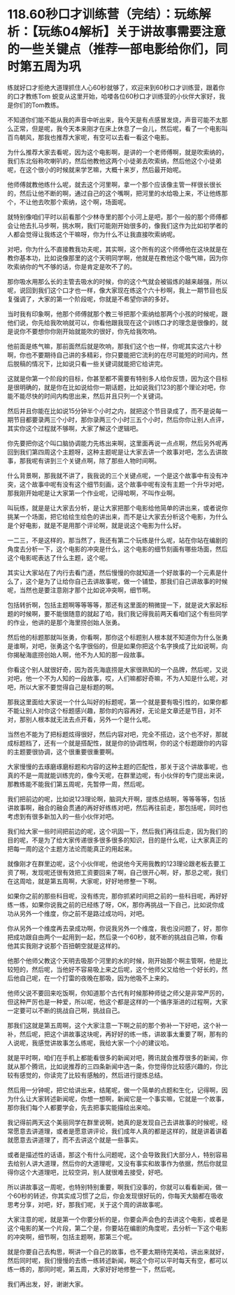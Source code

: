 # 118.60秒口才训练营（完结）：玩练解析：【玩练04解析】关于讲故事需要注意的一些关键点（推荐一部电影给你们，同时第五周为巩

练就好口才拒绝大道理抓住人心60秒就够了，欢迎来到60秒口才训练营，跟着你的口才教练Tom 蜕变从这里开始，哈喽各位60秒口才训练营的小伙伴大家好，我是你们的Tom教练。

不知道你们能不能从我的声音中听出来，我今天是有点感冒发烧，声音可能不太那么正常，但是呢，我今天本来刚才在床上休息了一会儿，然后呢，看了一个电影叫百鸟朝风，那我也推荐大家呢，有空可以去看一看这个电影。

为什么推荐大家去看呢，因为这个电影啊，是讲的一个老师傅啊，就是吹索纳的，我们东北俗称吹喇叭的，然后他教他这两个小徒弟去吹索纳，然后他这个小徒弟呢，在这个很小的时候就来学艺嘛，大概十来岁，然后最开始呢。

他师傅就教他练什么呢，就去这个河里啊，拿一个那个应该像主管一样很长很长的，然后让他不断的啊，通过自己的这个嘴啊，把河里的水给吸上来，不让他练那个，不让他去吹那个索纳，这个啊，场面呢。

就特别像咱们平时以前看那个少林寺里的那个小河上是吧，那个一般的那个师傅都会让他去扎马步啊，挑水啊，我们可能刚开始很多的，像我们这作为比如初学者的人都会觉得让我练这个干嘛呀，你为什么不让我直接吹索纳呢。

对吧，你为什么不直接教我功夫呢，其实啊，这个所有的这个师傅他在这块就是在教你基本功，比如说像那里的这个天明同学啊，他就是在教他这个吸气嘛，因为你吹索纳你的气不够的话，你是肯定是吹不了的。

那你吸水用那么长的主管去吸水的时候，你的这个气就会被锻炼的越来越强，所以呢，说回到我们这个口才也一样，像大家现在练这个六十秒啊，我上一期节目也反复强调了，大家的第一个阶段呢，你就是不希望你讲的多好。

当时我有印象啊，他那个师傅就那个教三爷把那个索纳给那两个小孩的时候呢，跟他们说，你先给我吹响就可以，你看他跟我现在这个训练口才的理念是很像的，就是说你不要想你你刚开始就能吹的很好，你先给我吹响。

他前面是练气嘛，那前面然后就是吹响，那我们这个也一样，你呢其实这六十秒啊，你也不要期待自己讲的多精彩，你只要能把它流利的在尽可能短的时间内，然后脱稿的情况下，比如说只看一些关键词就能把它给讲完。

这就是你第一个阶段的目标，你甚至都不需要有特别多人给你反馈，因为这个目标是很明确的，就是你在比如说给你一期话题，比如说我们123的那个理论对吧，你能不能尽快的时间内构思出来，然后并且只列一个关键词。

然后并且你能在比如说15分钟半个小时之内，就把这个节目录成了，而不是说每一期节目都要录两三个小时，那你录两三个小时三五个小时，然后你你让别人点评，其实你这个过程就不够啊，大家了解这个逻辑吧。

你先要把你这个叫口脑协调能力先练出来啊，这里面再说一点点啊，然后另外呢再回到我们第四周这个主题呀，这种主题呢是让大家去讲一个故事对吧，怎么去讲故事，那我呢有讲到三个关键点啊，除了那些人物时间啊。

什么背景啊，那我就不讲了，我我说的三个关键点呢，一个是这个故事中有没有冲突，这个故事中呢有没有这个细节刻画，这个故事中呢有没有主题一个升华对吧，那我刚开始呢是让大家第一个作业呢，记得哈啊，不叫作业啊。

叫玩练，就是是让大家去分析，是让大家把那个电影给他简单的讲出来，或者说你挑某一个场面，把它给绘生绘色的讲出来，而不是让大家去分析这个电影，为什么是个好电影，就是不是用那个评论啊，就是说这个电影为什么好。

一二三，不是这样的，那当然了，我还有第二个玩练是什么呢，站在你站在编剧的角度去分析一下，这个电影的冲突是什么，这个电影的细节刻画有哪些场面，然后这个电影呢表达了什么主题，这个呢。

其实让大家站在了内行去看门道，然后慢慢的你就知道一个好故事的一个元素是什么了，这个是为了让给你自己去讲故事呢，做一个铺垫，那我们自己讲故事的时候呢，当然也是要注意刚才那个比如说冲突啊，细节啊。

包括转折啊，包括主题啊等等等等，那还有这里面的稍微提一下，就是说大家起标题的时候啊，要不能很随意的就起了哈，我们我记得我前两天看咱们这个有些同学的作业，他讲的是那个海里捞创始人张勇。

然后他的标题那就叫张勇，你看啊，那你这个标题别人根本就不知道你为什么张勇是谁啊，对吧，张勇这个名字很俗的，但是如果你把这个名字换成了比如说啊，向你揭秘海底捞创始人啊，他不为人知的那一段故事。

你看这个别人就很好奇，因为首先海底捞是大家很熟知的一个品牌，然后呢，又说对吧，他一个不为人知的一段故事，哎，人们嘛都好奇嘛，不为人知是什么呢，对吧，所以大家不要觉得自己是标题的啊。

那我这里面给大家说一个什么叫好的标题呢，第一个就是要有吸引性的，如果你都不能让别人对你这个标题感兴趣，那你的内容再好，无论是文章还是节目，对不对，那别人根本就无法去点开看，另外一个是什么呢。

当然也不能为了把标题炫得很好，然后内容对吧，完全不搭边，这个也不好，那就成标题档了，还有一个就是搭配性，就是你的协调性啊，你的这个标题跟你的内容的主题要很协调，这个很重要很重要啊。

大家慢慢的去琢磨琢磨标题和内容的这种主题的匹配性，那关于这个讲故事呢，也真的不是一周就能训练完的，像今天呢，在群里边呢，有小伙伴的专门提出来说，那教练能不能我们第五周呢，先暂停一周，然后呢。

我们把前边的呢，比如说123理论啊，脑洞大开啊，提炼总结啊，等等等等，包括讲故事啊，融合的融会贯通的再好好练练对吧，然后再往前走，那包括呢，同时也考虑到有很多新加入的一些小伙伴对吧。

我们给大家一些时间把前边的呢，这个巩固一下，然后我们再往后走，因为我们的目的呢，不是为了给大家传递很多很多很多的知识，目的是什么呢，让大家真正的把每一周的这个主题方法论而能真正的用起来。

就像刚才在群里边呢，这个小伙伴呢，他说他今天用我教的123理论跟老板去要工资了啊，发现呢还很有效把工资要回来了啊，自己很开心啊，好，那总之呢，我们在这周哈，就是第五周啊，大家呢，好好地修整一下啊。

如果你之前的那些科目呢，没有练完，那你抓紧时间把之前的一些科目呢，再好好练一练，如果你说我之前的已经练了呀，OK，那你再挑战一下自己，比如说你成功从另外一个维度，你之前不是路过成功吗，对吧。

你从另外一个维度再去录成功啊，你说我另外一个维度，我也没问题了，好，那你把成功跟自由两个一起用到一起，然后录一个60秒，就不断的挑战自己嘛，你看他其实我刚才说那个百扭朝空就是这样的。

他那个他师父教这个天明去吸那个河里的水的时候，刚开始那个啊主管啊，他是比较短的，然后呢，当他好不容易吸上来之后呢，这个他师父又给他一个好长的，然后他自己呢，在一个打雷的夜晚在那吸，因为他吸不上来的。

他师父说不要回来吃饭啊，你知道那个古代有时候那种师徒之师父是非常严厉的，但这种严厉也是一种爱，所以呢，他这个都是这样的一个循序渐进的过程啊，大家一定要可以不断的挑战自己啊，挑战自己。

那我们这就是第五周啊，这个大家注意一下啊之前的那个弥补一下好吧，这个补一补，然后呢，把这个讲故事这块呢，再好好的练一练，讲故事太重要了啊，那有的人说呢，我感觉讲故事怎么练呢，我给大家一个小的建议哈。

就是平时啊，咱们在手机上都能看很多的新闻对吧，腾讯就会推荐很多的新闻，你就从那个腾讯，比如说推荐的三四条新闻中选一条，你觉得你比较感兴趣的，你比较有感觉的，你读完了比较有感触的，然后进行提炼总结。

然后用一分钟呢，把它给讲出来，结尾呢，做一个简单的点题和生化，记得啊，因为什么让大家转述新闻呢，你想一想啊，新闻它是一个事实嘛，它就是一个故事，那你我们每个人都要学会，先去把事实能描绘出来哈。

我记得前两天这个美丽同学在群里说啊，她真的是发现自己去讲故事的时候呢，经常愿意去讲道理，或者是愿意讲评论，我们成年人真的都是这样的，就是讲着讲着就愿意去讲道理了，而不去讲这个就是一些事实。

或者是描述性的话语，那这个有什么问题呢，这个会导致我们大部分人，特别容易去给别人讲大道理，然后你的大道理呢，又没有事实和故事作为依据，然后你就显得你这个大道理吧，比较空洞，别人就很难去接受，好吧。

所以讲故事这一周呢，也特别特别重要，啊我们没事的，你就可以看看新闻，做一个60秒的转述，你其实成习惯了之后，你会发现很好玩的，你每天大脑都在吸收思考分享，对吧，好，那我们呢，关于这个周的讲故事呢。

大家注意的呢，就是第一个你要分析的是，你要会声会色的去讲这个电影，或者是这个电影的某一个片段，第二个是，你要站在编剧的角度呢，去分析一下这个电影的冲突啊，细节啊，包括主题啊，那第三个呢。

就是你要自己去构思，啊讲一个自己的故事，也不要太期待完美哈，讲出来就好，然后同时呢，我们慢慢的去练一练转述新闻，啊这个你可以平时每天有空，都可以练一练的，那同时呢，第五周，大家好好地修整一下，然后呢。

我们再出发，好，谢谢大家。